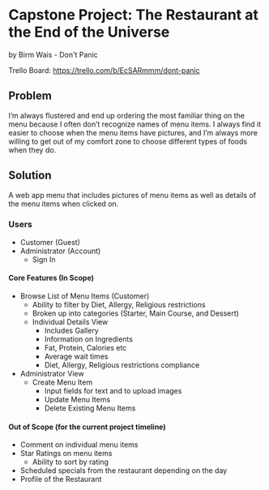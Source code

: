 # Capstone Project: The Restaurant at the End of the Universe

by Birm Wais - Don't Panic

Trello Board: https://trello.com/b/EcSARmmm/dont-panic

## Problem

I’m always flustered and end up ordering the most familiar thing on the menu because I often don’t recognize names of menu items. I always find it easier to choose when the menu items have pictures, and I’m always more willing to get out of my comfort zone to choose different types of foods when they do.

## Solution

A web app menu that includes pictures of menu items as well as details of the menu items when clicked on.

### Users

- Customer (Guest)
- Administrator (Account)
  - Sign In

#### Core Features (In Scope)

- Browse List of Menu Items (Customer)
  - Ability to filter by Diet, Allergy, Religious restrictions
  - Broken up into categories (Starter, Main Course, and Dessert)
  - Individual Details View
    - Includes Gallery
    - Information on Ingredients
    - Fat, Protein, Calories etc
    - Average wait times
    - Diet, Allergy, Religious restrictions compliance
- Administrator View
  - Create Menu Item
    - Input fields for text and to upload images
    - Update Menu Items
    - Delete Existing Menu Items

#### Out of Scope (for the current project timeline)

- Comment on individual menu items
- Star Ratings on menu items
  - Ability to sort by rating
- Scheduled specials from the restaurant depending on the day
- Profile of the Restaurant
